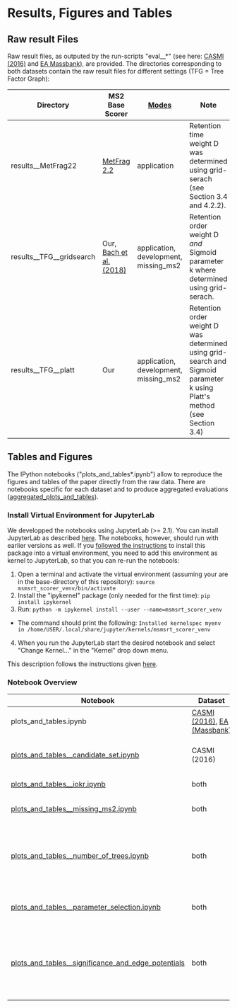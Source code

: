 # Results, Figures and Tables

## Raw result Files

Raw result files, as outputed by the run-scripts "eval__*" (see here: [CASMI (2016)](/msmsrt_scorer/experiments/CASMI_2016) and [EA Massbank](/msmsrt_scorer/experiments/EA_Massbank)), are provided. The directories corresponding to both datasets contain the raw result files for different settings (TFG = Tree Factor Graph):

| Directory | MS2 Base Scorer | [Modes](/msmsrt_scorer/experiments/CASMI_2016/eval__TFG.py#L155) | Note |
| --- | --- | --- | --- |
| results__MetFrag22 | [MetFrag 2.2](https://jcheminf.biomedcentral.com/articles/10.1186/s13321-016-0115-9) | application | Retention time weight D was determined using grid-serach (see Section 3.4 and 4.2.2). |
| results__TFG__gridsearch | Our, [Bach et al. (2018)](https://academic.oup.com/bioinformatics/article/34/17/i875/5093227) | application, development, missing_ms2 | Retention order weight D _and_ Sigmoid parameter k where determined using grid-serach. |
| results__TFG__platt | Our | application, development, missing_ms2 | Retention order weight D was determined using grid-search and Sigmoid parameter k using Platt's method (see Section 3.4) | 

## Tables and Figures

The IPython notebooks ("plots_and_tables*.ipynb") allow to reproduce the figures and tables of the paper directly from the raw data. There are notebooks specific for each dataset and to produce aggregated evaluations ([aggregated_plots_and_tables](/results/aggregated_plots_and_tables)).  

### Install Virtual Environment for JupyterLab

We developped the notebooks using JupyterLab (>= 2.1). You can install JupyterLab as described [here](https://github.com/jupyterlab/jupyterlab). The notebooks, however, should run with earlier versions as well. If you [followed the instructions](https://github.com/aalto-ics-kepaco/msms_rt_score_integration#install-into-a-virtual-environment) to install this package into a virtual environment, you need to add this environment as kernel to JupyterLab, so that you can re-run the notebools: 

1. Open a terminal and activate the virtual environment (assuming your are in the base-directory of this repository): ```source msmsrt_scorer_venv/bin/activate```
2. Install the "ipykernel" package (only needed for the first time): ```pip install ipykernel```
3. Run: ```python -m ipykernel install --user --name=msmsrt_scorer_venv```
 - The command should print the following: ```Installed kernelspec myenv in /home/USER/.local/share/jupyter/kernels/msmsrt_scorer_venv```
4. When you run the JupyterLab start the desired notebook and select "Change Kernel..." in the "Kernel" drop down menu. 

This description follows the instructions given [here](https://janakiev.com/blog/jupyter-virtual-envs/).

### Notebook Overview

| Notebook | Dataset | Description | 
| --- | --- | --- | 
| plots_and_tables.ipynb | [CASMI (2016)](CASMI_2016/plots_and_tables.ipynb), [EA (Massbank)](EA_Massbank/plots_and_tables.ipynb) | Table 3 |
| [plots_and_tables__candidate_set.ipynb](CASMI_2016/plots_and_tables__candidate_set.ipynb) | CASMI (2016) | Effect of the candidate sets, Table 6 | 
| [plots_and_tables__iokr.ipynb](aggregated_plots_and_tables/plots_and_tables__iokr.ipynb) | both | IOKR values in Table 5 | 
| [plots_and_tables__missing_ms2.ipynb](aggregated_plots_and_tables/plots_and_tables__missing_ms2.ipynb) | both | Missing MS2 plots, Figure 4 |
| [plots_and_tables__number_of_trees.ipynb](aggregated_plots_and_tables/plots_and_tables__number_of_trees.ipynb) | both | Influence of number of spanning trees and margin type, Figure 2 |
| [plots_and_tables__parameter_selection.ipynb](aggregated_plots_and_tables/plots_and_tables__parameter_selection.ipynb) | both | Hyper-parameter selection, Figure 3 |
| [plots_and_tables__significance_and_edge_potentials](aggregated_plots_and_tables/plots_and_tables__significance_tests_and_edge_potential_function_comparison.ipynb) | both | Significance tests in Table 4 and comparison of edge potential functions Table S1 | 


